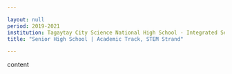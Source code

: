 ```yaml
---

layout: null 
period: 2019-2021 
institution: Tagaytay City Science National High School - Integrated Senior High School | Tinajeros National High School
title: "Senior High School | Academic Track, STEM Strand"

---
```


content

